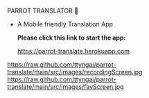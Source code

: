 PARROT TRANSLATOR 🦜

- A Mobile friendly Translation App

  **Please click this link to start the app:**

  https://parrot-translate.herokuapp.com

https://raw.github.com/ttyngai/parrot-translate/main/src/images/recordingScreen.jpg
https://raw.github.com/ttyngai/parrot-translate/main/src/images/favScreen.jpg
